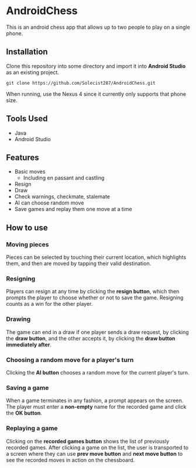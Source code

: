 # AndroidChess
This is an android chess app that allows up to two people to play on a single phone.
## Installation
Clone this repository into some directory and import it into **Android Studio** as an existing project.
```
git clone https://github.com/Solecist287/AndroidChess.git
```
When running, use the Nexus 4 since it currently only supports that phone size.
## Tools Used
* Java
* Android Studio
## Features
* Basic moves
    * Including en passant and castling
* Resign
* Draw
* Check warnings, checkmate, stalemate
* AI can choose random move
* Save games and replay them one move at a time
## How to use
### Moving pieces
Pieces can be selected by touching their current location, which highlights them, and then are moved by tapping their valid destination.
### Resigning
Players can resign at any time by clicking the **resign button**, which then prompts the player to choose whether or not to save the game. Resigning counts as a win for the other player.
### Drawing
The game can end in a draw if one player sends a draw request, by clicking the **draw button**, and the other accepts it, by clicking the **draw button immediately after**.
### Choosing a random move for a player's turn
Clicking the **AI button** chooses a random move for the current player's turn.
### Saving a game
When a game terminates in any fashion, a prompt appears on the screen. The player must enter a **non-empty** name for the recorded game and click the **OK button**.
### Replaying a game
Clicking on the **recorded games button** shows the list of previously recorded games. After clicking a game on the list, the user is transported to a screen where they can use **prev move button** and **next move button** to see the recorded moves in action on the chessboard.

